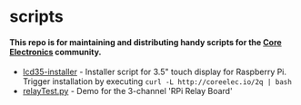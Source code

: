 # scripts
#### This repo is for maintaining and distributing handy scripts for the [Core Electronics](https://www.core-electronics.com.au) community. 


* [lcd35-installer](lcd35-installer) - Installer script for 3.5" touch display for Raspberry Pi. Trigger installation by executing `curl -L http://coreelec.io/2q | bash`
* [relayTest.py](relayTest.py) - Demo for the 3-channel 'RPi Relay Board'
